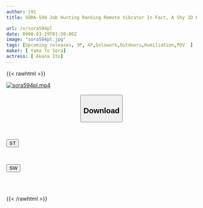 ```yaml
---
author: j91
title: SORA-594 Job Hunting Ranking Remote Vibrator In Fact, A Shy JD Has Multiple Orgasms. Akana, Who Is Worried About Her Job Hunting In Tokyo, Is Taken Around The City For A French Kiss. After Getting Excited By The Obscene Vibrator Training, She Blushes And Squirts In Agony... Akana Ito

url: /v/sora594pl
date: 0000-03-29T01:50:00Z
image: "sora594pl.jpg"
tags: [Upcoming releases, 3P, 4P,Solowork,Outdoors,Humiliation,POV	]
maker: [ Yama To Sora]
actress: [ Akana Ito]
---
```



{{< rawhtml >}}

<div class="video" data-videoid="pending_link_2.html">
    <a href="javascript:;">
        <img src="/v/sora594pl/sora594pl.jpg" width="WIDTH" height="HEIGHT" alt="sora594pl.mp4" loading="lazy">
    </a>
</div>

<script type="text/javascript" src="https://j91.asia/asset/on-demand-pend.js"></script>

<br>
  <link rel="stylesheet" href="https://j91.asia/asset/bs5.css">
  
  <center>
  <button class="btn btn-primary" type="button" data-bs-toggle="collapse" data-bs-target=".multi-collapse" aria-expanded="false" aria-controls="multiCollapseExample1 multiCollapseExample2"><h2>Download</h2></button></center>
</p>
<div class="row">
  <div class="col">
    <div class="collapse multi-collapse" id="multiCollapseExample1">
      <div class="card card-body">
	      	      <br>
<div class="buttons">  
<p><a href="https://j91.asia/pending_link_2.html" target="_blank"><button class="btn-hover color-3"><i class="fa fa-download"></i> ST</button></a></p></div>
    </div>
  </div>
</div>
  <div class="col">
    <div class="collapse multi-collapse" id="multiCollapseExample2">
      <div class="card card-body">
	      <br>
<div class="buttons">
<p><a href="https://j91.asia/pending_link_2.html" target="_blank"><button class="btn-hover color-2"><i class="fa fa-download"></i> SW</button></a></p></div>
<br><br>
      </div>
    </div>
  </div>
</div>

{{< /rawhtml >}}